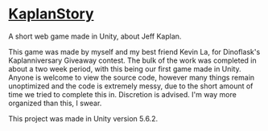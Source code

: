 # [KaplanStory](https://bigcooki3.github.io/KaplanStory/)
A short web game made in Unity, about Jeff Kaplan.

This game was made by myself and my best friend Kevin La, for Dinoflask's Kaplanniversary Giveaway contest.
The bulk of the work was completed in about a two week period, with this being our first game made in Unity.
Anyone is welcome to view the source code, however many things remain unoptimized and the code is extremely messy, due to the short amount of time we tried to complete this in. Discretion is advised. I'm way more organized than this, I swear.

This project was made in Unity version 5.6.2.